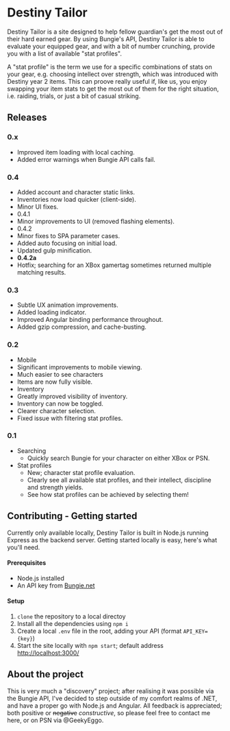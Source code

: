 # Destiny Tailor

Destiny Tailor is a site designed to help fellow guardian's get the most out of their hard earned gear. By using Bungie's API, Destiny Tailor is able to evaluate your equipped gear, and with a bit of number crunching, provide you with a list of available "stat profiles".

A "stat profile" is the term we use for a specific combinations of stats on your gear, e.g. choosing intellect over strength, which was introduced with Destiny year 2 items. This can proove really useful if, like us, you enjoy swapping your item stats to get the most out of them for the right situation, i.e. raiding, trials, or just a bit of casual striking.

## Releases

### 0.x

- Improved item loading with local caching.
- Added error warnings when Bungie API calls fail.

### 0.4

- Added account and character static links.
- Inventories now load quicker (client-side).
- Minor UI fixes.
- 0.4.1
 - Minor improvements to UI (removed flashing elements).
- 0.4.2
 - Minor fixes to SPA parameter cases.
 - Added auto focusing on initial load.
 - Updated gulp minification.
- **0.4.2a**
 - Hotfix; searching for an XBox gamertag sometimes returned multiple matching results.

### 0.3

- Subtle UX animation improvements.
- Added loading indicator.
- Improved Angular binding performance throughout.
- Added gzip compression, and cache-busting.

### 0.2

- Mobile
 - Significant improvements to mobile viewing.
  - Much easier to see characters
  - Items are now fully visible.
- Inventory
 - Greatly improved visibility of inventory.
 - Inventory can now be toggled.
- Clearer character selection.
- Fixed issue with filtering stat profiles.

### 0.1

- Searching
  - Quickly search Bungie for your character on either XBox or PSN.
- Stat profiles
  - New; character stat profile evaluation.
  - Clearly see all available stat profiles, and their intellect, discipline and strength yields.
  - See how stat profiles can be achieved by selecting them!

## Contributing - Getting started

Currently only available locally, Destiny Tailor is built in Node.js running Express as the backend server. Getting started locally is easy, here's what you'll need.

#### Prerequisites
* Node.js installed
* An API key from [Bungie.net](https://www.bungie.net/en/User/API)

#### Setup
1. `clone` the repository to a local directoy
2. Install all the dependencies using `npm i`
3. Create a local `.env` file in the root, adding your API (format `API_KEY={key}`)
4. Start the site locally with `npm start`; default address [http://localhost:3000/](http://localhost:3000/)

## About the project

This is very much a "discovery" project; after realising it was possible via the Bungie API, I've decided to step outside of my comfort realms of .NET, and have a proper go with Node.js and Angular. All feedback is appreciated; both positive or ~~negative~~ *constructive*, so please feel free to contact me here, or on PSN via @GeekyEggo.